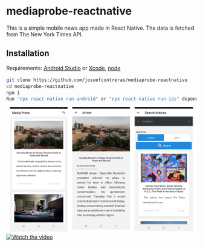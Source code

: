 # mediaprobe-reactnative

This is a simple mobile news app made in React Native. The data is fetched from The New York Times API.

## Installation

Requirements: [Android Studio](https://developer.android.com/studio) or [Xcode](https://developer.apple.com/xcode/), [node](https://nodejs.org/en/)

```sh
git clone https://github.com/josuefcontreras/mediaprobe-reactnative
cd mediaprobe-reactnative
npm i
Run "npx react-native run-android" or "npx react-native run-ios" depending on your platform.
```

![Alt text](./img/img-1.png?raw=true 'screens')
[![Watch the video](https://i.imgur.com/vKb2F1B.png)](https://youtu.be/OUvVTCmMmSY)
